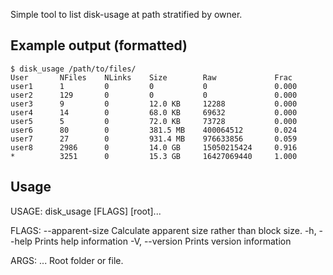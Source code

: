 Simple tool to list disk-usage at path stratified by owner.

## Example output (formatted)

    $ disk_usage /path/to/files/
    User       NFiles    NLinks    Size        Raw             Frac
    user1      1         0         0           0               0.000
    user2      129       0         0           0               0.000
    user3      9         0         12.0 KB     12288           0.000
    user4      14        0         68.0 KB     69632           0.000
    user5      5         0         72.0 KB     73728           0.000
    user6      80        0         381.5 MB    400064512       0.024
    user7      27        0         931.4 MB    976633856       0.059
    user8      2986      0         14.0 GB     15050215424     0.916
    *          3251      0         15.3 GB     16427069440     1.000

## Usage

USAGE:
    disk_usage [FLAGS] [root]...

FLAGS:
        --apparent-size    Calculate apparent size rather than block size.
    -h, --help             Prints help information
    -V, --version          Prints version information

ARGS:
    <root>...    Root folder or file.
